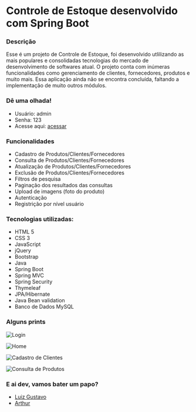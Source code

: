 # Controle de Estoque desenvolvido com Spring Boot 

### Descrição
Esse é um projeto de Controle de Estoque, foi desenvolvido utlilizando 
as mais populares e consolidadas tecnologias do mercado de desenvolvimento de 
softwares atual. O projeto conta com inúmeras funcionalidades como gerenciamento de 
clientes, fornecedores, produtos e muito mais. Essa aplicação ainda não se encontra 
concluída, faltando a implementação de muito outros módulos.

### Dê uma olhada!
- Usuário: admin
- Senha: 123
- Acesse aqui: [acessar](https://controleestoquespring.herokuapp.com/)

### Funcionalidades
- Cadastro de Produtos/Clientes/Fornecedores
- Consulta de Produtos/Clientes/Fornecedores
- Atualização de Produtos/Clientes/Fornecedores
- Exclusão de Produtos/Clientes/Fornecedores
- Filtros de pesquisa
- Paginação dos resultados das consultas
- Upload de imagens (foto do produto)
- Autenticação 
- Registrição por nível usuário

### Tecnologias utilizadas: 
- HTML 5
- CSS 3
- JavaScript
- jQuery
- Bootstrap
- Java
- Spring Boot
- Spring MVC
- Spring Security
- Thymeleaf
- JPA/Hibernate
- Java Bean validation
- Banco de Dados MySQL

### Alguns prints
![Login](https://user-images.githubusercontent.com/16671438/154177581-7914ecb7-2182-4a8a-93f1-c6c223c42bbf.jpg)

![Home](https://user-images.githubusercontent.com/16671438/154177642-cc5f05a1-b978-4a7a-b131-78db609da7d5.jpg)

![Cadastro de Clientes](https://user-images.githubusercontent.com/16671438/154177685-7e559ccd-627c-4551-9a3e-ddb7c95841be.jpg)

![Consulta de Produtos](https://user-images.githubusercontent.com/16671438/154177753-3d11f55f-ed83-424a-b73f-38fb0f548313.jpg)

### E ai dev, vamos bater um papo?
- [Luiz Gustavo](https://www.linkedin.com/in/luiz-gustavo-engenheiro-de-software/)
- [Arthur](https://www.linkedin.com/in/arthur-fonseca-87a042201/)
